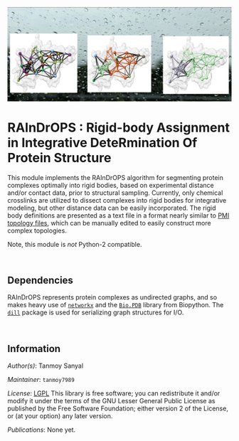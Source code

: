 ![](icon.png)

# RAInDrOPS : **R**igid-body **A**ssignment in **In**tegrative **D**ete**R**mination **O**f  **P**rotein **S**tructure

This module implements the RAInDrOPS algorithm for segmenting protein complexes optimally into rigid bodies, based on experimental distance and/or contact data, prior to structural sampling. Currently, only chemical crosslinks are utilized to dissect complexes into rigid bodies for integrative modeling, but other distance data can be easily incorporated. The rigid body definitions are presented as a text file in a format nearly similar to [PMI topology files](https://integrativemodeling.org/2.16.0/doc/ref/classIMP_1_1pmi_1_1topology_1_1TopologyReader.html),  which can be manually edited to easily construct more complex topologies.

Note, this module is *not* Python-2 compatible.

<br>

## Dependencies

RAInDrOPS represents protein complexes as undirected graphs, and so makes heavy use of [```networkx```](https://networkx.org/) and the [```Bio.PDB```](https://biopython.org/wiki/The_Biopython_Structural_Bioinformatics_FAQ) library from Biopython. The [```dill```](https://pypi.org/project/dill/) package is used for serializing graph structures for I/O.

<br>

## Information

_Author(s)_: Tanmoy Sanyal

_Maintainer_: `tanmoy7989`

_License_: [LGPL](https://www.gnu.org/licenses/old-licenses/lgpl-2.1.html)
This library is free software; you can redistribute it and/or
modify it under the terms of the GNU Lesser General Public
License as published by the Free Software Foundation; either
version 2 of the License, or (at your option) any later version.

_Publications_:  None yet.
